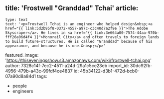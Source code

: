 title: 'Frostwell "Granddad" Tchai'
article:
  -
    type: text
    text: '<p>Frostwell Tchai is an engineer who helped design&nbsp;<a href="{{ link:5d2b95f8-0372-4557-a97c-c3c40d7a2f9e }}">The Adobe Skyscraper</a>. He lives in <a href="{{ link:3e664a00-7574-44aa-970b-fff26a06d4f4 }}">Monorail City</a> and often travels to foreign lands to build future-structures. He is called "Granddad" because of his appearance, and because he is one.&nbsp;</p>'
featured_image: 'https://thiseveningsshow.s3.amazonaws.com/wiki/frostwell-tchai.png'
author: 7328c14f-7ec2-4511-a24d-29a1c5ce23eb
import_id: 30dc92fb-4956-479b-a43c-99fdf4ce4837
id: 45b34122-d3b1-472d-bcb0-07a90d8a84d1
tags:
  - people
  - engineers
